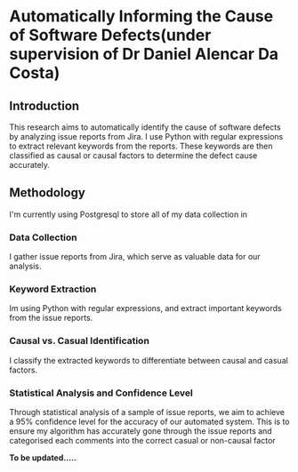 # Automatically Informing the Cause of Software Defects(under supervision of Dr Daniel Alencar Da Costa)

## Introduction

This research aims to automatically identify the cause of software defects by analyzing issue reports from Jira. I use Python with regular expressions to extract relevant keywords from the reports. These keywords are then classified as causal or causal factors to determine the defect cause accurately.

## Methodology
I'm currently using Postgresql to store all of my data collection in

### Data Collection

I gather issue reports from Jira, which serve as valuable data for our analysis.

### Keyword Extraction

Im using Python with regular expressions, and extract important keywords from the issue reports.

### Causal vs. Casual Identification

I classify the extracted keywords to differentiate between causal and casual factors.

### Statistical Analysis and Confidence Level

Through statistical analysis of a sample of issue reports, we aim to achieve a 95% confidence level for the accuracy of our automated system. This is to ensure my algorithm has accurately gone through the issue reports and categorised each comments into the correct casual or non-causal factor



**To be updated.....**
